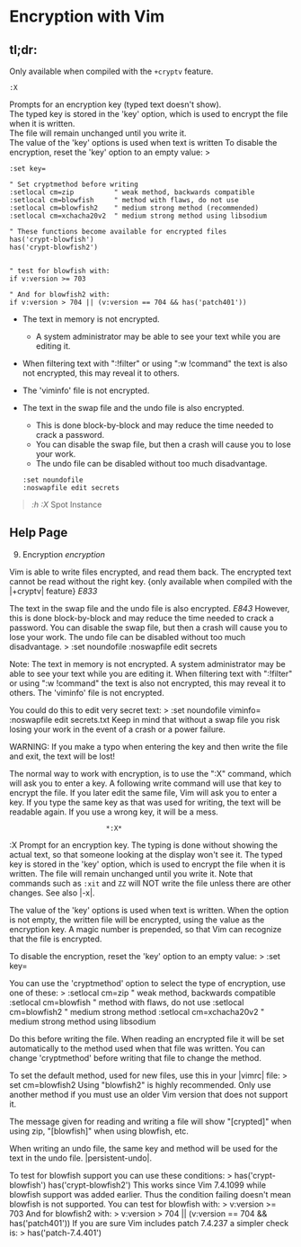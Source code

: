 # Encryption with Vim


## tl;dr:
Only available when compiled with the `+cryptv` feature.
```vim
:X
```
Prompts for an encryption key (typed text doesn't show).  
The typed key is stored in the 'key' option, which is used to encrypt
the file when it is written.  
The file will remain unchanged until you write it.  
The value of the 'key' options is used when text is written
To disable the encryption, reset the 'key' option to an empty value: >
```vim
:set key=
```

```vim
" Set cryptmethod before writing 
:setlocal cm=zip          " weak method, backwards compatible
:setlocal cm=blowfish     " method with flaws, do not use
:setlocal cm=blowfish2    " medium strong method (recommended)
:setlocal cm=xchacha20v2  " medium strong method using libsodium

" These functions become available for encrypted files
has('crypt-blowfish')
has('crypt-blowfish2')


" test for blowfish with:
if v:version >= 703

" And for blowfish2 with: 
if v:version > 704 || (v:version == 704 && has('patch401'))
```
* The text in memory is not encrypted.
    * A system administrator may be able to see your text while you are editing it.  
* When filtering text with ":!filter" or using ":w !command" the text 
  is also not encrypted, this may reveal it to others.

* The 'viminfo' file is not encrypted.
* The text in the swap file and the undo file is also encrypted.  
    * This is done block-by-block and may reduce the time needed to crack a password. 
    * You can disable the swap file, but then a crash will cause you to lose your work.  
    * The undo file can be disabled without too much disadvantage.
    ```vim
    :set noundofile
    :noswapfile edit secrets
    ```


> *:h :X*
Spot Instance




## Help Page

9. Encryption                       *encryption*

Vim is able to write files encrypted, and read them back.  The encrypted text
cannot be read without the right key.
{only available when compiled with the |+cryptv| feature}  *E833*

The text in the swap file and the undo file is also encrypted.  *E843*
However, this is done block-by-block and may reduce the time needed to crack a
password.  You can disable the swap file, but then a crash will cause you to
lose your work.  The undo file can be disabled without too much disadvantage. >
    :set noundofile
    :noswapfile edit secrets

Note: The text in memory is not encrypted.  A system administrator may be able
to see your text while you are editing it.  When filtering text with
":!filter" or using ":w !command" the text is also not encrypted, this may
reveal it to others.  The 'viminfo' file is not encrypted.

You could do this to edit very secret text: >
    :set noundofile viminfo=
    :noswapfile edit secrets.txt
Keep in mind that without a swap file you risk losing your work in the event
of a crash or a power failure.

WARNING: If you make a typo when entering the key and then write the file and
exit, the text will be lost!

The normal way to work with encryption, is to use the ":X" command, which will
ask you to enter a key.  A following write command will use that key to
encrypt the file.  If you later edit the same file, Vim will ask you to enter
a key.  If you type the same key as that was used for writing, the text will
be readable again.  If you use a wrong key, it will be a mess.

                            *:X*
:X  Prompt for an encryption key.  The typing is done without showing the
    actual text, so that someone looking at the display won't see it.
    The typed key is stored in the 'key' option, which is used to encrypt
    the file when it is written.
    The file will remain unchanged until you write it.  Note that commands
    such as `:xit` and `ZZ` will NOT write the file unless there are other
    changes.
    See also |-x|.

The value of the 'key' options is used when text is written.  When the option
is not empty, the written file will be encrypted, using the value as the
encryption key.  A magic number is prepended, so that Vim can recognize that
the file is encrypted.

To disable the encryption, reset the 'key' option to an empty value: >
    :set key=

You can use the 'cryptmethod' option to select the type of encryption, use one
of these: >
    :setlocal cm=zip          " weak method, backwards compatible
    :setlocal cm=blowfish     " method with flaws, do not use
    :setlocal cm=blowfish2    " medium strong method
    :setlocal cm=xchacha20v2  " medium strong method using libsodium

Do this before writing the file.  When reading an encrypted file it will be
set automatically to the method used when that file was written.  You can
change 'cryptmethod' before writing that file to change the method.

To set the default method, used for new files, use this in your |vimrc|
file: >
    set cm=blowfish2
Using "blowfish2" is highly recommended.  Only use another method if you
must use an older Vim version that does not support it.

The message given for reading and writing a file will show "[crypted]" when
using zip, "[blowfish]" when using blowfish, etc.

When writing an undo file, the same key and method will be used for the text
in the undo file. |persistent-undo|.

To test for blowfish support you can use these conditions: >
    has('crypt-blowfish')
    has('crypt-blowfish2')
This works since Vim 7.4.1099 while blowfish support was added earlier.
Thus the condition failing doesn't mean blowfish is not supported. You can
test for blowfish with: >
    v:version >= 703
And for blowfish2 with: >
    v:version > 704 || (v:version == 704 && has('patch401'))
If you are sure Vim includes patch 7.4.237 a simpler check is: >
    has('patch-7.4.401')
